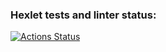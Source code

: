 ### Hexlet tests and linter status:
[![Actions Status](https://github.com/ASL20/rails-project-63/workflows/hexlet-check/badge.svg)](https://github.com/ASL20/rails-project-63/actions)